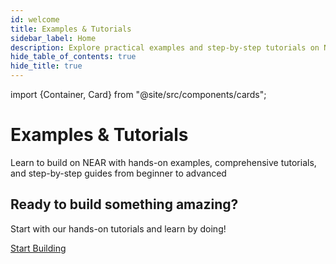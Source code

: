 ```yaml
---
id: welcome
title: Examples & Tutorials
sidebar_label: Home
description: Explore practical examples and step-by-step tutorials on NEAR to grow your skills from beginner to advanced.
hide_table_of_contents: true
hide_title: true
---
```


import {Container, Card} from "@site/src/components/cards";

<div style={{paddingRight: "1rem"}}>

  <div className="landing-intro">
    <h1>Examples & Tutorials</h1>
    <p className="landing-subtitle">Learn to build on NEAR with hands-on examples, comprehensive tutorials, and step-by-step guides from beginner to advanced</p>
    <div className="landing-underline"></div>
  </div>

  <Container>
    <Card 
      img="/icons/near.svg"
      title="NEAR Quest"
      text="Interactive learning journey through gamified quests and challenges designed to build your NEAR development skills step by step"
      links={{
              "Start Your Quest": "/tutorials/near-quest"    }}
    />
    <Card 
      img="/icons/near.svg"
      title="Mastering NEAR"
      text="New to NEAR development? Start with our comprehensive introduction to building Web3 applications"
      links={{
              "Master Applications": "/tutorials/auction/introduction",
              "What are Smart Contracts?": "/smart-contracts/what-is",
              "What are Web3 Apps?": "/web3-apps/what-is"    }}
    />
    <Card
      img="/icons/app.svg"
      title="Frontend Examples"
      text="Build modern web interfaces that connect to NEAR contracts with these practical examples"
      links={{
        "Guest Book": "/tutorials/examples/guest-book",
        "Multi-Contract Frontend": "/tutorials/examples/frontend-multiple-contracts",
        "Marketplace Template": "/tutorials/templates/marketplace"
      }}
    />
    <Card 
      img="/icons/contract.svg"
      title="Smart Contract Examples"
      text="Learn smart contract development with real-world examples from simple to advanced patterns"
      links={{
        "Count on NEAR": "/tutorials/examples/count-near",
        "Cross-Contract Calls": "/tutorials/examples/xcc",
        "Coin Flip Game": "/tutorials/examples/coin-flip"
       }}
    />

  </Container>
    
  <Container>
    <Card 
      img="/icons/token.svg"
      title="Tokens & NFTs"
      text="Master fungible and non-fungible tokens on NEAR with comprehensive step-by-step tutorials"
      links={{
        "Fungible Tokens (FT)": "/tutorials/fts/introduction",
        "Non-Fungible Tokens (NFT)": "/tutorials/nfts/introduction",
        "NFT Tutorial (JS)": "/tutorials/nfts/js/introduction",    }}
    />
    <Card 
      img="/icons/multichain.svg"
      title="Multichain Development"
      text="Explore NEAR's multichain capabilities and learn to control accounts across different networks"
      links={{
        "Controlling NEAR Accounts": "/tutorials/controlling-near-accounts/introduction",
        "Multi-Chain DAO": "/tutorials/multichain-dao/introduction",
        "Chain Signatures": "/chain-abstraction/chain-signatures"  }}
    />
    <Card 
      img="/icons/database.svg"
      title="Data Infrastructure"
      text="Build indexers and work with NEAR's data layer to create powerful data-driven applications"
      links={{
        "NEAR Lake Framework": "/data-infrastructure/lake-framework/building-indexers/primitives",
        "NFT Indexer": "/data-infrastructure/lake-framework/building-indexers/nft-indexer",
        "JavaScript Lake Indexer": "/data-infrastructure/lake-framework/building-indexers/js-lake-indexer"
        }}
    />
  </Container>

  <div className="landing-footer">
    <h2>Ready to build something amazing?</h2>
    <p>Start with our hands-on tutorials and learn by doing!</p>
    <div className="landing-cta">
      <a href="/tutorials/auction/introduction" className="button button--primary button--lg">Start Building</a>
    </div>
  </div>
</div>
